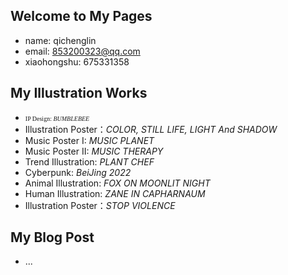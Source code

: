 ## Welcome to My Pages
- name: qichenglin
- email: 853200323@qq.com
- xiaohongshu: 675331358
## My Illustration Works
- <font size=1 face="Candara Light">IP Design: *BUMBLEBEE* </font>
- Illustration Poster：*COLOR, STILL LIFE, LIGHT And SHADOW*
- Music Poster I: *MUSIC PLANET*
- Music Poster II: *MUSIC THERAPY*
- Trend Illustration: *PLANT CHEF*
- Cyberpunk: *BeiJing 2022*
- Animal Illustration: *FOX ON MOONLIT NIGHT*
- Human Illustration: *ZANE IN CAPHARNAUM*
- Illustration Poster：*STOP VIOLENCE*
## My Blog Post
- ...
